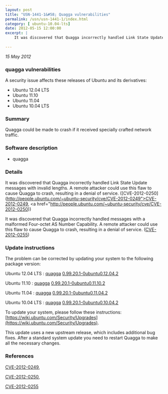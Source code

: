 ```yaml
---
layout: post
title: "USN-1441-1&#58; Quagga vulnerabilities"
permalink: /usn/usn-1441-1/index.html
category: [ ubuntu-10.04-lts]
date: 2012-05-15 12:00:00
excerpt: |
    It was discovered that Quagga incorrectly handled Link State Update messages with invalid lengths. A remote attacker could use this flaw to cause Quagga to crash, resulting in a denial of service. ([CVE-2012-0250](http://people.ubuntu.com/~ubuntu-security/cve/CVE-2012-0249">CVE-2012-0249</a>, <a href="http://people.ubuntu.com/~ubuntu-security/cve/CVE-2012-0250))
    
--- 
```

 
 

*15 May 2012*

### quagga vulnerabilities

A security issue affects these releases of Ubuntu and its derivatives:

* Ubuntu 12.04 LTS
* Ubuntu 11.10
* Ubuntu 11.04
* Ubuntu 10.04 LTS

### Summary

Quagga could be made to crash if it received specially crafted network traffic.

### Software description

* quagga 

### Details

It was discovered that Quagga incorrectly handled Link State Update messages with invalid lengths. A remote attacker could use this flaw to cause Quagga to crash, resulting in a denial of service. ([CVE-2012-0250](http://people.ubuntu.com/~ubuntu-security/cve/CVE-2012-0249">CVE-2012-0249</a>, <a href="http://people.ubuntu.com/~ubuntu-security/cve/CVE-2012-0250))

It was discovered that Quagga incorrectly handled messages with a malformed Four-octet AS Number Capability. A remote attacker could use this flaw to cause Quagga to crash, resulting in a denial of service. ([CVE-2012-0255](http://people.ubuntu.com/~ubuntu-security/cve/CVE-2012-0255)) 

### Update instructions

The problem can be corrected by updating your system to the following package version:

Ubuntu 12.04 LTS
 : [quagga](https://launchpad.net/ubuntu/+source/quagga) <span> [0.99.20.1-0ubuntu0.12.04.2](https://launchpad.net/ubuntu/+source/quagga/0.99.20.1-0ubuntu0.12.04.2) </span> 

Ubuntu 11.10
 : [quagga](https://launchpad.net/ubuntu/+source/quagga) <span> [0.99.20.1-0ubuntu0.11.10.2](https://launchpad.net/ubuntu/+source/quagga/0.99.20.1-0ubuntu0.11.10.2) </span> 

Ubuntu 11.04
 : [quagga](https://launchpad.net/ubuntu/+source/quagga) <span> [0.99.20.1-0ubuntu0.11.04.2](https://launchpad.net/ubuntu/+source/quagga/0.99.20.1-0ubuntu0.11.04.2) </span> 

Ubuntu 10.04 LTS
 : [quagga](https://launchpad.net/ubuntu/+source/quagga) <span> [0.99.20.1-0ubuntu0.10.04.2](https://launchpad.net/ubuntu/+source/quagga/0.99.20.1-0ubuntu0.10.04.2) </span> 

To update your system, please follow these instructions: [https://wiki.ubuntu.com/Security/Upgrades](https://wiki.ubuntu.com/Security/Upgrades).

This update uses a new upstream release, which includes additional bug fixes. After a standard system update you need to restart Quagga to make all the necessary changes. 

### References

 
 [CVE-2012-0249](http://people.ubuntu.com/~ubuntu-security/cve/CVE-2012-0249), 

 [CVE-2012-0250](http://people.ubuntu.com/~ubuntu-security/cve/CVE-2012-0250), 

 [CVE-2012-0255](http://people.ubuntu.com/~ubuntu-security/cve/CVE-2012-0255)
 

